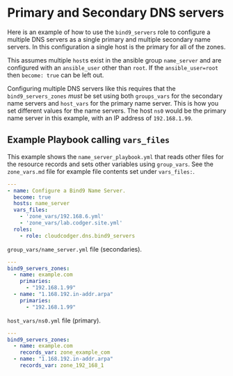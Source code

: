 # Primary and Secondary DNS servers

Here is an example of how to use the `bind9_servers` role to configure a multiple DNS servers as a single primary and multiple secondary name servers. In this configuration a single host is the primary for all of the zones.

This assumes multiple `host`s exist in the ansible group `name_server` and are configured with an `ansible_user` other than `root`. If the `ansible_user=root` then `become: true` can be left out.

Configuring multiple DNS servers like this requires that the `bind9_servers_zones` _must_ be set using both `groups_vars` for the secondary name servers and `host_vars` for the primary name server. This is how you set different values for the name servers. The host `ns0` would be the primary name server in this example, with an IP address of `192.168.1.99`.

## Example Playbook calling `vars_files`

This example shows the `name_server_playbook.yml` that reads other files for the resource records and sets other variables using `group_vars`. See the `zone_vars.md` file for example file contents set under `vars_files:`.

```yaml
---
- name: Configure a Bind9 Name Server.
  become: true
  hosts: name_server
  vars_files:
    - 'zone_vars/192.168.6.yml'
    - 'zone_vars/lab.codger.site.yml'
  roles:
    - role: cloudcodger.dns.bind9_servers
```

`group_vars/name_server.yml` file (secondaries).

```yaml
---
bind9_servers_zones:
  - name: example.com
    primaries:
      - "192.168.1.99"
  - name: "1.168.192.in-addr.arpa"
    primaries:
      - "192.168.1.99"
```

`host_vars/ns0.yml` file (primary).

```yaml
---
bind9_servers_zones:
  - name: example.com
    records_var: zone_example_com
  - name: "1.168.192.in-addr.arpa"
    records_var: zone_192_168_1
```

